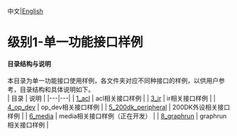 中文|[English](README.md)

# 级别1-单一功能接口样例

#### 目录结构与说明

本目录为单一功能接口使用样例，各文件夹对应不同种接口的样例，以供用户参考，目录结构和具体说明如下。    
| 目录  | 说明  |
|---|---|
| [1_acl](./1_acl)  | acl相关接口样例  |
| [3_ir](./3_ir)  |  ir相关接口样例 |
| [4_op_dev](./4_op_dev) | op_dev相关接口样例 |
| [5_200dk_peripheral](./5_200dk_peripheral) | 200DK外设相关接口样例 |
| [6_media](./6_media) | media相关接口样例（正在开发） |
| [8_graphrun](./8_graphrun) | graphrun相关接口样例 |